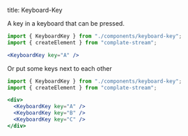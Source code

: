 title: Keyboard-Key

A key in a keyboard that can be pressed.

```jsx
import { KeyboardKey } from "./components/keyboard-key";
import { createElement } from "complate-stream";

<KeyboardKey key="A" />
```

Or put some keys next to each other

```jsx
import { KeyboardKey } from "./components/keyboard-key";
import { createElement } from "complate-stream";

<div>
  <KeyboardKey key="A" />
  <KeyboardKey key="B" />
  <KeyboardKey key="C" />
</div>
```
